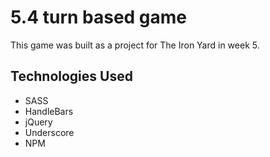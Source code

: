 <h1>5.4 turn based game</h1>

<p>
  This game was built as a project for The Iron Yard in week 5. 
</p>

<h2>Technologies Used</h2>
<ul>
  <li>SASS</li>
  <li>HandleBars</li>
  <li>jQuery</li>
  <li>Underscore</li>
  <li>NPM</li>
</ul>
